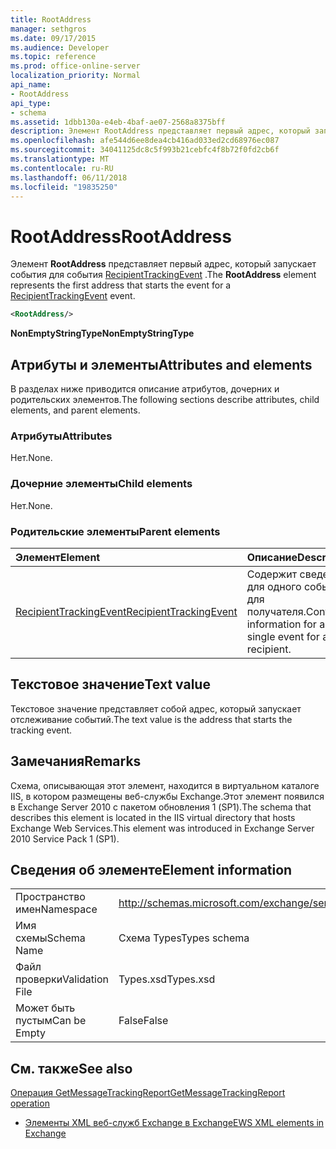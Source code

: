 ```yaml
---
title: RootAddress
manager: sethgros
ms.date: 09/17/2015
ms.audience: Developer
ms.topic: reference
ms.prod: office-online-server
localization_priority: Normal
api_name:
- RootAddress
api_type:
- schema
ms.assetid: 1dbb130a-e4eb-4baf-ae07-2568a8375bff
description: Элемент RootAddress представляет первый адрес, который запускает события для события RecipientTrackingEvent.
ms.openlocfilehash: afe544d6ee8dea4cb416ad033ed2cd68976ec087
ms.sourcegitcommit: 34041125dc8c5f993b21cebfc4f8b72f0fd2cb6f
ms.translationtype: MT
ms.contentlocale: ru-RU
ms.lasthandoff: 06/11/2018
ms.locfileid: "19835250"
---
```

# <a name="rootaddress"></a><span data-ttu-id="24fda-103">RootAddress</span><span class="sxs-lookup"><span data-stu-id="24fda-103">RootAddress</span></span>

<span data-ttu-id="24fda-104">Элемент **RootAddress** представляет первый адрес, который запускает события для события [RecipientTrackingEvent](recipienttrackingevent.md) .</span><span class="sxs-lookup"><span data-stu-id="24fda-104">The **RootAddress** element represents the first address that starts the event for a [RecipientTrackingEvent](recipienttrackingevent.md) event.</span></span> 
  
```xml
<RootAddress/>
```

 <span data-ttu-id="24fda-105">**NonEmptyStringType**</span><span class="sxs-lookup"><span data-stu-id="24fda-105">**NonEmptyStringType**</span></span>
## <a name="attributes-and-elements"></a><span data-ttu-id="24fda-106">Атрибуты и элементы</span><span class="sxs-lookup"><span data-stu-id="24fda-106">Attributes and elements</span></span>

<span data-ttu-id="24fda-107">В разделах ниже приводится описание атрибутов, дочерних и родительских элементов.</span><span class="sxs-lookup"><span data-stu-id="24fda-107">The following sections describe attributes, child elements, and parent elements.</span></span>
  
### <a name="attributes"></a><span data-ttu-id="24fda-108">Атрибуты</span><span class="sxs-lookup"><span data-stu-id="24fda-108">Attributes</span></span>

<span data-ttu-id="24fda-109">Нет.</span><span class="sxs-lookup"><span data-stu-id="24fda-109">None.</span></span>
  
### <a name="child-elements"></a><span data-ttu-id="24fda-110">Дочерние элементы</span><span class="sxs-lookup"><span data-stu-id="24fda-110">Child elements</span></span>

<span data-ttu-id="24fda-111">Нет.</span><span class="sxs-lookup"><span data-stu-id="24fda-111">None.</span></span>
  
### <a name="parent-elements"></a><span data-ttu-id="24fda-112">Родительские элементы</span><span class="sxs-lookup"><span data-stu-id="24fda-112">Parent elements</span></span>

|<span data-ttu-id="24fda-113">**Элемент**</span><span class="sxs-lookup"><span data-stu-id="24fda-113">**Element**</span></span>|<span data-ttu-id="24fda-114">**Описание**</span><span class="sxs-lookup"><span data-stu-id="24fda-114">**Description**</span></span>|
|:-----|:-----|
|[<span data-ttu-id="24fda-115">RecipientTrackingEvent</span><span class="sxs-lookup"><span data-stu-id="24fda-115">RecipientTrackingEvent</span></span>](recipienttrackingevent.md) <br/> |<span data-ttu-id="24fda-116">Содержит сведения для одного события для получателя.</span><span class="sxs-lookup"><span data-stu-id="24fda-116">Contains information for a single event for a recipient.</span></span>  <br/> |
   
## <a name="text-value"></a><span data-ttu-id="24fda-117">Текстовое значение</span><span class="sxs-lookup"><span data-stu-id="24fda-117">Text value</span></span>

<span data-ttu-id="24fda-118">Текстовое значение представляет собой адрес, который запускает отслеживание событий.</span><span class="sxs-lookup"><span data-stu-id="24fda-118">The text value is the address that starts the tracking event.</span></span>
  
## <a name="remarks"></a><span data-ttu-id="24fda-119">Замечания</span><span class="sxs-lookup"><span data-stu-id="24fda-119">Remarks</span></span>

<span data-ttu-id="24fda-120">Схема, описывающая этот элемент, находится в виртуальном каталоге IIS, в котором размещены веб-службы Exchange.Этот элемент появился в Exchange Server 2010 с пакетом обновления 1 (SP1).</span><span class="sxs-lookup"><span data-stu-id="24fda-120">The schema that describes this element is located in the IIS virtual directory that hosts Exchange Web Services.This element was introduced in Exchange Server 2010 Service Pack 1 (SP1).</span></span>
  
## <a name="element-information"></a><span data-ttu-id="24fda-121">Сведения об элементе</span><span class="sxs-lookup"><span data-stu-id="24fda-121">Element information</span></span>

|||
|:-----|:-----|
|<span data-ttu-id="24fda-122">Пространство имен</span><span class="sxs-lookup"><span data-stu-id="24fda-122">Namespace</span></span>  <br/> |http://schemas.microsoft.com/exchange/services/2006/types  <br/> |
|<span data-ttu-id="24fda-123">Имя схемы</span><span class="sxs-lookup"><span data-stu-id="24fda-123">Schema Name</span></span>  <br/> |<span data-ttu-id="24fda-124">Схема Types</span><span class="sxs-lookup"><span data-stu-id="24fda-124">Types schema</span></span>  <br/> |
|<span data-ttu-id="24fda-125">Файл проверки</span><span class="sxs-lookup"><span data-stu-id="24fda-125">Validation File</span></span>  <br/> |<span data-ttu-id="24fda-126">Types.xsd</span><span class="sxs-lookup"><span data-stu-id="24fda-126">Types.xsd</span></span>  <br/> |
|<span data-ttu-id="24fda-127">Может быть пустым</span><span class="sxs-lookup"><span data-stu-id="24fda-127">Can be Empty</span></span>  <br/> |<span data-ttu-id="24fda-128">False</span><span class="sxs-lookup"><span data-stu-id="24fda-128">False</span></span>  <br/> |
   
## <a name="see-also"></a><span data-ttu-id="24fda-129">См. также</span><span class="sxs-lookup"><span data-stu-id="24fda-129">See also</span></span>



[<span data-ttu-id="24fda-130">Операция GetMessageTrackingReport</span><span class="sxs-lookup"><span data-stu-id="24fda-130">GetMessageTrackingReport operation</span></span>](getmessagetrackingreport-operation.md)


- [<span data-ttu-id="24fda-131">Элементы XML веб-служб Exchange в Exchange</span><span class="sxs-lookup"><span data-stu-id="24fda-131">EWS XML elements in Exchange</span></span>](ews-xml-elements-in-exchange.md)

